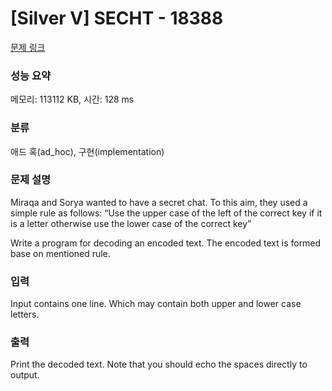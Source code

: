 # [Silver V] SECHT - 18388 

[문제 링크](https://www.acmicpc.net/problem/18388) 

### 성능 요약

메모리: 113112 KB, 시간: 128 ms

### 분류

애드 혹(ad_hoc), 구현(implementation)

### 문제 설명

<p>Miraqa and Sorya wanted to have a secret chat. To this aim, they used a simple rule as follows: “Use the upper case of the left of the correct key if it is a letter otherwise use the lower case of the correct key”</p>

<p>Write a program for decoding an encoded text. The encoded text is formed base on mentioned rule.</p>

### 입력 

 <p>Input contains one line. Which may contain both upper and lower case letters.</p>

### 출력 

 <p>Print the decoded text. Note that you should echo the spaces directly to output.</p>

